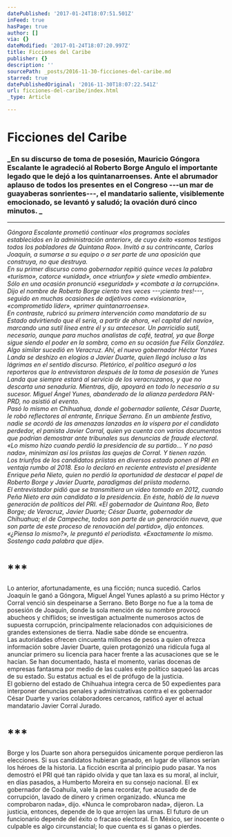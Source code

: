 ```yaml
---
datePublished: '2017-01-24T18:07:51.501Z'
inFeed: true
hasPage: true
author: []
via: {}
dateModified: '2017-01-24T18:07:20.997Z'
title: Ficciones del Caribe
publisher: {}
description: ''
sourcePath: _posts/2016-11-30-ficciones-del-caribe.md
starred: true
datePublishedOriginal: '2016-11-30T18:07:22.541Z'
url: ficciones-del-caribe/index.html
_type: Article

---
```

# Ficciones del Caribe

### _En su discurso de toma de posesión, Mauricio Góngora Escalante le agradeció al Roberto Borge Angulo el importante legado que le dejó a los quintanarroenses. Ante el abrumador aplauso de todos los presentes en el Congreso ---un mar de guayaberas sonrientes---, el mandatario saliente, visiblemente emocionado, se levantó y saludó; la ovación duró cinco minutos. _

---

_Góngora Escalante prometió continuar «los programas sociales establecidos en la administración anterior», de cuyo éxito «somos testigos todos los pobladores de Quintana Roo». Invitó a su contrincante, Carlos Joaquín, a sumarse a su equipo o a ser parte de una oposición que construya, no que destruya.   
En su primer discurso como gobernador repitió quince veces la palabra «turismo», catorce «unidad», once «triunfo» y siete «medio ambiente». Sólo en una ocasión pronunció «seguridad» y «combate a la corrupción». Dijo el nombre de Roberto Borge ciento tres veces ---¡ciento tres!---, seguido en muchas ocasiones de adjetivos como «visionario», «comprometido líder», «primer quintanarroense».   
En contraste, rubricó su primera intervención como mandatario de su Estado advirtiendo que él sería, a partir de ahora, «el capital del navío», marcando una sutil línea entre él y su antecesor. Un parricidio sutil, necesario, aunque para muchos analistas de café, teatral, ya que Borge sigue siendo el poder en la sombra, como en su ocasión fue Félix González.   
Algo similar sucedió en Veracruz. Ahí, el nuevo gobernador Héctor Yunes Landa se deshizo en elogios a Javier Duarte, quien llegó incluso a las lágrimas en el sentido discurso. Pletórico, el político aseguró a los reporteros que lo entrevistaron después de la toma de posesión de Yunes Landa que siempre estará al servicio de los veracruzanos, y que no descarta una senaduría. Mientras, dijo, apoyará en todo lo necesario a su sucesor. Miguel Ángel Yunes, abanderado de la alianza perdedora PAN-PRD, no asistió al evento.   
Pasó lo mismo en Chihuahua, donde el gobernador saliente, César Duarte, le robó reflectores al entrante, Enrique Serrano. En un ambiente festivo, nadie se acordó de las amenazas lanzadas en la víspera por el candidato perdedor, el panista Javier Corral, quien ya cuenta con varios documentos que podrían demostrar ante tribunales sus denuncias de fraude electoral. «Lo mismo hizo cuando perdió la presidencia de su partido... Y no pasó nada», minimizan así los priistas las quejas de Corral. Y tienen razón.   
Los triunfos de los candidatos priistas en diversos estado ponen al PRI en ventaja rumbo al 2018\. Eso lo declaró en reciente entrevista el presidente Enrique peña Nieto, quien no perdió la oportunidad de destacar el papel de Roberto Borge y Javier Duarte, paradigmas del priista moderno.  
El entrevistador pidió que se transmitiera un video tomado en 2012, cuando Peña Nieto era aún candidato a la presidencia. En éste, habló de la nueva generación de políticos del PRI. «El gobernador de Quintana Roo, Beto Borge; de Veracruz, Javier Duarte; César Duarte, gobernador de Chihuahua; el de Campeche, todos son parte de un generación nueva, que son parte de este proceso de renovación del partido», dijo entonces. «¿Piensa lo mismo?», le preguntó el periodista. «Exactamente lo mismo. Sostengo cada palabra que dije»._

# \*\*\*

Lo anterior, afortunadamente, es una ficción; nunca sucedió. Carlos Joaquín le ganó a Góngora, Miguel Ángel Yunes aplastó a su primo Héctor y Corral venció sin despeinarse a Serrano. Beto Borge no fue a la toma de posesión de Joaquín, donde la sola mención de su nombre provocó abucheos y chiflidos; se investigan actualmente numerosos actos de supuesta corrupción, principalmente relacionados con adquisiciones de grandes extensiones de tierra. Nadie sabe dónde se encuentra.   
Las autoridades ofrecen cincuenta millones de pesos a quien ofrezca información sobre Javier Duarte, quien protagonizó una ridícula fuga al anunciar primero su licencia para hacer frente a las acusaciones que se le hacían. Se han documentado, hasta el momento, varias docenas de empresas fantasma por medio de las cuales este político saqueó las arcas de su estado. Su estatus actual es el de prófugo de la justicia.   
El gobierno del estado de Chihuahua integra cerca de 50 expedientes para interponer denuncias penales y administrativas contra el ex gobernador César Duarte y varios colaboradores cercanos, ratificó ayer el actual mandatario Javier Corral Jurado.

# \*\*\*

Borge y los Duarte son ahora perseguidos únicamente porque perdieron las elecciones. Si sus candidatos hubieran ganado, en lugar de villanos serían los héroes de la historia. La ficción escrita al principio pudo pasar. Ya nos demostró el PRI qué tan rápido olvida y que tan laxa es su moral, al incluir, en días pasados, a Humberto Moreira en su consejo nacional. El ex gobernador de Coahuila, vale la pena recordar, fue acusado de de corrupción, lavado de dinero y crimen organizado. «Nunca me comprobaron nada», dijo. «Nunca le comprobaron nada», dijeron. La justicia, entonces, depende de lo que arrojen las urnas. El futuro de un funcionario depende del éxito o fracaso electoral. En México, ser inocente o culpable es algo circunstancial; lo que cuenta es si ganas o pierdes.